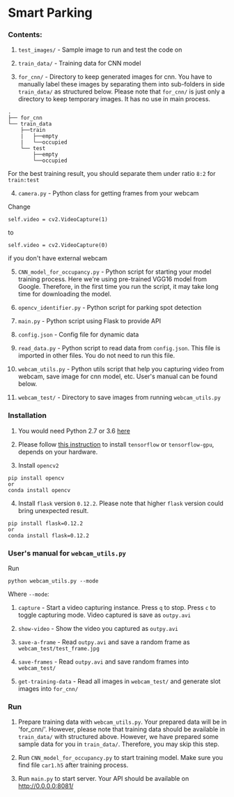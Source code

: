 # Smart Parking

### Contents:

1. `test_images/` - Sample image to run and test the code on

2. `train_data/` - Training data for CNN model

3. `for_cnn/` - Directory to keep generated images for cnn. You have to manually label these images by separating them into sub-folders in side `train_data/` as structured below. Please note that `for_cnn/` is just only a directory to keep temporary images. It has no use in main process.

```
.
├── for_cnn
└── train_data
    ├──train
    |   ├──empty
    |   └──occupied
    └── test
        ├──empty
        └──occupied
```

For the best training result, you should separate them under ratio `8:2` for `train:test`

4. `camera.py` - Python class for getting frames from your webcam

Change
```
self.video = cv2.VideoCapture(1)
```
to
```
self.video = cv2.VideoCapture(0)
```
if you don't have external webcam

5. `CNN_model_for_occupancy.py` - Python script for starting your model training process. Here we're using pre-trained VGG16 model from Google. Therefore, in the first time you run the script, it may take long time for downloading the model.

6. `opencv_identifier.py` - Python script for parking spot detection

7. `main.py` - Python script using Flask to provide API

8. `config.json` - Config file for dynamic data

9. `read_data.py` - Python script to read data from `config.json`. This file is imported in other files. You do not need to run this file.

10. `webcam_utils.py` - Python utils script that help you capturing video from webcam, save image for cnn model, etc. User's manual can be found below.

11. `webcam_test/` - Directory to save images from running `webcam_utils.py`

### Installation

1. You would need Python 2.7 or 3.6 [here](https://www.python.org/downloads/release/python-368/)

2. Please follow [this instruction](https://tensorflow-object-detection-api-tutorial.readthedocs.io/en/latest/install.html) to install `tensorflow` or `tensorflow-gpu`, depends on your hardware.

3. Install `opencv2`
```
pip install opencv
or 
conda install opencv
```

4. Install `flask` version `0.12.2`. Please note that higher `flask` version could bring unexpected result.

```
pip install flask=0.12.2
or 
conda install flask=0.12.2
```

### User's manual for `webcam_utils.py`
Run
```
python webcam_utils.py --mode
```
Where `--mode`:
1. `capture` - Start a video capturing instance. Press `q` to stop. Press `c` to toggle capturing mode. Video captured is save as `outpy.avi`

2. `show-video` - Show the video you captured as `outpy.avi`

3. `save-a-frame` - Read `outpy.avi` and save a random frame as `webcam_test/test_frame.jpg`

4. `save-frames` - Read `outpy.avi` and save random frames into `webcam_test/`

5. `get-training-data` - Read all images in `webcam_test/` and generate slot images into `for_cnn/`

### Run

1. Prepare training data with `webcam_utils.py`. Your prepared data will be in 'for_cnn/'. However, please note that training data should be available in `train_data/` with structured above. However, we have prepared some sample data for you in `train_data/`. Therefore, you may skip this step.

2. Run `CNN_model_for_occupancy.py` to start training model. Make sure you find file `car1.h5` after training process.

3. Run `main.py` to start server. Your API should be available on http://0.0.0.0:8081/
